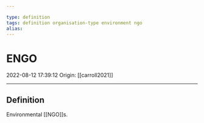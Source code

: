 ```yaml
---

type: definition
tags: definition organisation-type environment ngo 
alias:
---
```


# ENGO

2022-08-12 17:39:12
Origin: [[carroll2021]]

---

## Definition

Environmental [[NGO]]s.